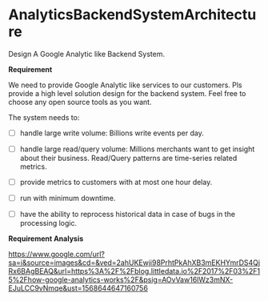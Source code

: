 # AnalyticsBackendSystemArchitecture
 Design A Google Analytic like Backend System. 
 
**Requirement**
 
We need to provide Google Analytic like services to our customers. Pls provide a high level solution design for the backend system. Feel free to choose any open source tools as you want.

The system needs to:

- [ ]  handle large write volume: Billions write events per day.

- [ ] handle large read/query volume: Millions merchants want to get insight about their business. Read/Query patterns are time-series related metrics.

- [ ] provide metrics to customers with at most one hour delay.

- [ ] run with minimum downtime.

- [ ] have the ability to reprocess historical data in case of bugs in the processing logic.


**Requirement Analysis**


https://www.google.com/url?sa=i&source=images&cd=&ved=2ahUKEwji98PrhtPkAhXB3mEKHYmrDS4QjRx6BAgBEAQ&url=https%3A%2F%2Fblog.littledata.io%2F2017%2F03%2F15%2Fhow-google-analytics-works%2F&psig=AOvVaw16lWz3mNX-EJuLCC9vNmqe&ust=1568644647160756
